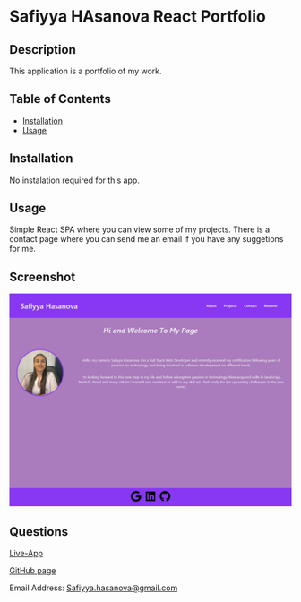 # Safiyya HAsanova React Portfolio 


## Description

This application is a portfolio of my work.

## Table of Contents

- [Installation](#installation)
- [Usage](#usage)


## Installation

No instalation required for this app.
## Usage

Simple React SPA where you can view some of my projects. There is a contact page where you can send me an email if you have any suggetions for me.






## Screenshot
![screenshot](./src/data/screenshot.png)



## Questions
[Live-App](https://hsafiya.github.io/portfolio-react/)

[GitHub page](https://github.com/hsafiya/portfolio-react)

Email Address: Safiyya.hasanova@gmail.com
